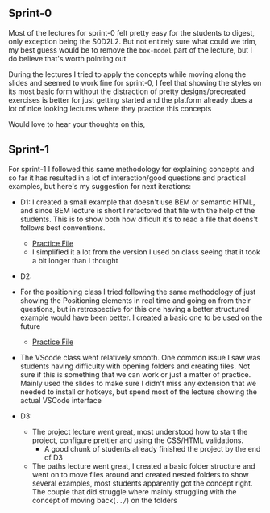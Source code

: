 ## Sprint-0

Most of the lectures for sprint-0 felt pretty easy for the students to digest, only exception being the S0D2L2. But not entirely sure what could we trim, my best guess would be to remove the `box-model` part of the lecture, but I do believe that's worth pointing out

During the lectures I tried to apply the concepts while moving along the slides and seemed to work fine for sprint-0, I feel that showing the styles on its most basic form without the distraction of pretty designs/precreated exercises is better for just getting started and the platform already does a lot of nice looking lectures where they practice this concepts

Would love to hear your thoughts on this,

## Sprint-1

For sprint-1 I followed this same methodology for explaining concepts and so far it has resulted in a lot of interaction/good questions and practical examples, but here's my suggestion for next iterations:

- D1: I created a small example that doesn't use BEM or semantic HTML, and since BEM lecture is short I refactored that file with the help of the students. This is to show both how dificult it's to read a file that doens't follows best conventions.

  - [Practice File](./Lectures/Sprint-1/D1/practice/bem-refactor/index.html)
  - I simplified it a lot from the version I used on class seeing that it took a bit longer than I thought

- D2:

- For the positioning class I tried following the same methodology of just showing the Positioning elements in real time and going on from their questions, but in retrospective for this one having a better structured example would have been better. I created a basic one to be used on the future

  - [Practice File](./Lectures/Sprint-1/D2/practice/positioning/index.html)

- The VScode class went relatively smooth. One common issue I saw was students having difficulty with opening folders and creating files. Not sure if this is something that we can work or just a matter of practice. Mainly used the slides to make sure I didn't miss any extension that we needed to install or hotkeys, but spend most of the lecture showing the actual VSCode interface

- D3:
  - The project lecture went great, most understood how to start the project, configure prettier and using the CSS/HTML validations.
    - A good chunk of students already finished the project by the end of D3
  - The paths lecture went great, I created a basic folder structure and went on to move files around and created nested folders to show several examples, most students apparently got the concept right. The couple that did struggle where mainly struggling with the concept of moving back(`../`) on the folders
